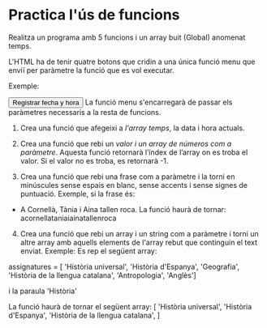 # Practica l'ús de funcions

Realitza un programa amb 5 funcions i un array buit (Global) anomenat temps.

L'HTML ha de tenir quatre botons que cridin a una única funció menu que enviï per paràmetre la funció que es vol executar.

Exemple:

<button onclick='menu(1)'>Registrar fecha y hora</button>
La funció menu s'encarregarà de passar els paràmetres necessaris a la resta de funcions.

1. Crea una funció que afegeixi a *l'array temps*, la data i hora actuals.

2. Crea una funció que rebi un *valor i un array de números com a paràmetre*.
Aquesta funció retornarà l’índex de l’array on es troba el valor.
Si el valor no es troba, es retornarà -1.

3. Crea una funció que rebi una frase com a paràmetre i la torni en minúscules sense espais en blanc, sense accents i sense signes de puntuació.
Exemple, si la frase és:
- A Cornellà, Tània i Aina tallen roca.
La funció haurà de tornar:
acornellataniaiainatallenroca

4. Crea una funció que rebi un array i un string com a paràmetre
i torni un altre array amb aquells elements de l'array rebut que continguin el text enviat.
Exemple: Es rep el següent array:

assignatures = [
'Història universal',
'Història d'Espanya',
'Geografia',
'Història de la llengua catalana',
'Antropologia',
'Anglès']

i la paraula 'Història'

La funció haurà de tornar el següent array:
[
'Història universal',
'Història d'Espanya',
'Història de la llengua catalana', ]
